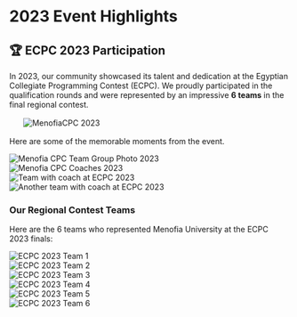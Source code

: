 # 2023 Event Highlights

## 🏆 ECPC 2023 Participation

In 2023, our community showcased its talent and dedication at the Egyptian Collegiate Programming Contest (ECPC). We proudly participated in the qualification rounds and were represented by an impressive **6 teams** in the final regional contest.

<div class="image-item" style="max-width: 90%; margin: 1rem auto;">
  <img src="../../assets/images/events/2023/MenofiaCPC2023.jpg" alt="MenofiaCPC 2023" loading="lazy">
</div>

Here are some of the memorable moments from the event.


<div class="image-grid">
  <div class="image-item">
    <img src="../../assets/images/events/2023/MenofiaCPC2023.jpg" alt="Menofia CPC Team Group Photo 2023">
  </div>
  <div class="image-item">
    <img src="../../assets/images/events/2023/MenofiaCPC23-Coaches.jpg" alt="Menofia CPC Coaches 2023">
  </div>
  <div class="image-item">
    <img src="../../assets/images/events/2023/ECPC23-picture-with-coach.jpg" alt="Team with coach at ECPC 2023">
  </div>
    <div class="image-item">
    <img src="../../assets/images/events/2023/ECPC23-picture-with-coach-2.jpg" alt="Another team with coach at ECPC 2023">
  </div>
</div>

### Our Regional Contest Teams

Here are the 6 teams who represented Menofia University at the ECPC 2023 finals:

<div class="image-grid">
  <div class="image-item">
    <img src="../../assets/images/events/2023/ECPC23-team1.jpg" alt="ECPC 2023 Team 1">
  </div>
  <div class="image-item">
    <img src="../../assets/images/events/2023/ECPC23-team2.jpg" alt="ECPC 2023 Team 2">
  </div>
  <div class="image-item">
    <img src="../../assets/images/events/2023/ECPC23-team3.jpg" alt="ECPC 2023 Team 3">
  </div>
  <div class="image-item">
    <img src="../../assets/images/events/2023/ECPC23-team4.jpg" alt="ECPC 2023 Team 4">
  </div>
  <div class="image-item">
    <img src="../../assets/images/events/2023/ECPC23-team5.jpg" alt="ECPC 2023 Team 5">
  </div>
  <div class="image-item">
    <img src="../../assets/images/events/2023/ECPC23-team6.jpg" alt="ECPC 2023 Team 6">
  </div>
</div>


